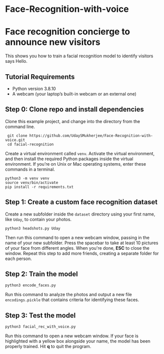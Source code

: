 # Face-Recognition-with-voice

# Face recognition concierge to announce new visitors
This shows you how to train a facial recognition model to identify visitors says Hello.

## Tutorial Requirements
- Python version 3.8.10
- A webcam (your laptop’s built-in webcam or an external one)

## Step 0: Clone repo and install dependencies
Clone this example project, and change into the directory from the command line.

     git clone https://github.com/UdaySMukherjee/Face-Recognition-with-voice.git
     cd facial-recognition

Create a virtual environment called `venv`. Activate the virtual environment, and then install the required Python packages inside the virtual environment. If you’re on Unix or Mac operating systems, enter these commands in a terminal.

    python3 -m venv venv
    source venv/bin/activate
    pip install -r requirements.txt

## Step 1: Create a custom face recognition dataset
Create a new subfolder inside the `dataset` directory using your first name, like `Uday`, to contain your photos.

    python3 headshots.py Uday

Then run this command to open a new webcam window, passing in the name of your new subfolder. Press the spacebar to take at least 10 pictures of your face from different angles. When you're done, **ESC** to close the window. Repeat this step to add more friends, creating a separate folder for each person.

## Step 2: Train the model

    python3 encode_faces.py

Run this command to analyze the photos and output a new file `encodings.pickle` that contains criteria for identifying these faces.

## Step 3: Test the model

    python3 facial_rec_with_voice.py

Run this command to open a new webcam window. If your face is highlighted with a yellow box alongside your name, the model has been properly trained. Hit **q** to quit the program.
